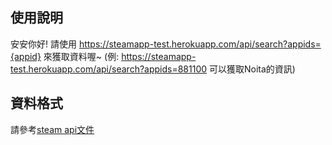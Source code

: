 ## 使用說明
安安你好! 請使用 https://steamapp-test.herokuapp.com/api/search?appids={appid} 來獲取資料喔~
(例: https://steamapp-test.herokuapp.com/api/search?appids=881100 可以獲取Noita的資訊)

## 資料格式
請參考[steam api文件](https://wiki.teamfortress.com/wiki/User:RJackson/StorefrontAPI#appdetails)